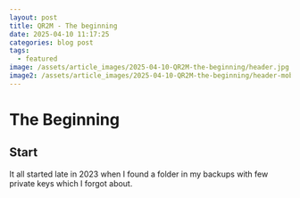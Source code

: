 ```yaml
---
layout: post
title: QR2M - The beginning
date: 2025-04-10 11:17:25
categories: blog post
tags:
  - featured
image: /assets/article_images/2025-04-10-QR2M-the-beginning/header.jpg
image2: /assets/article_images/2025-04-10-QR2M-the-beginning/header-mobile.jpg
---
```


# The Beginning

## Start

It all started late in 2023 when I found a folder in my backups with few private keys which I forgot about.